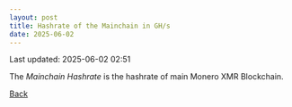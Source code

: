 ```yaml
---
layout: post
title: Hashrate of the Mainchain in GH/s
date: 2025-06-02
---
```


Last updated: 2025-06-02 02:51

<script src="https://cdnjs.cloudflare.com/ajax/libs/PapaParse/5.3.0/papaparse.min.js"></script>
<script src="https://cdn.jsdelivr.net/npm/apexcharts"></script>
<script src="/assets/js/mainchain-hashrates.js"></script>

<div id="wrapper">
  <div id="areaChart">
  </div>
  <div id="barChart">
  </div>
 </div>

The *Mainchain Hashrate* is the hashrate of main Monero XMR Blockchain. 

[Back](/pages/web/index.html)

